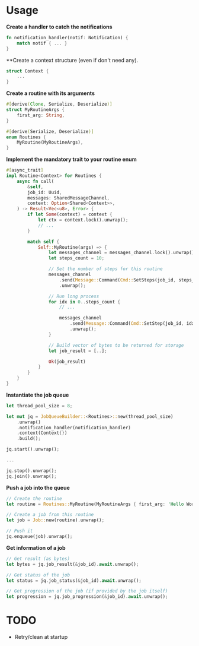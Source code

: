 # Usage

**Create a handler to catch the notifications**

```rust
fn notification_handler(notif: Notification) {
    match notif { ... }
}
```

**Create a context structure (even if don't need any).

```rust
struct Context {
    ...
}
```

**Create a routine with its arguments**

```rust
#[derive(Clone, Serialize, Deserialize)]
struct MyRoutineArgs {
    first_arg: String,
}

#[derive(Serialize, Deserialize)]
enum Routines {
    MyRoutine(MyRoutineArgs),
}
```

**Implement the mandatory trait to your routine enum**

```rust
#[async_trait]
impl Routine<Context> for Routines {
    async fn call(
        &self,
        job_id: Uuid,
        messages: SharedMessageChannel,
        context: Option<Shared<Context>>,
    ) -> Result<Vec<u8>, Error> {
        if let Some(context) = context {
            let ctx = context.lock().unwrap();
            // ...
        }

        match self {
            Self::MyRoutine(args) => {
                let messages_channel = messages_channel.lock().unwrap();
                let steps_count = 10;

                // Set the number of steps for this routine
                messages_channel
                    .send(Message::Command(Cmd::SetSteps(job_id, steps_count)))
                    .unwrap();

                // Run long process
                for idx in 0..steps_count {
                    // ...

                    messages_channel
                        .send(Message::Command(Cmd::SetStep(job_id, idx)))
                        .unwrap();
                }

                // Build vector of bytes to be returned for storage
                let job_result = [..];

                Ok(job_result)
            }
        }
    }
}
```

**Instantiate the job queue**

```rust
let thread_pool_size = 8;

let mut jq = JobQueueBuilder::<Routines>::new(thread_pool_size)
    .unwrap()
    .notification_handler(notification_handler)
    .context(Context{})
    .build();

jq.start().unwrap();

...

jq.stop().unwrap();
jq.join().unwrap();
```

**Push a job into the queue**

```rust
// Create the routine
let routine = Routines::MyRoutine(MyRoutineArgs { first_arg: 'Hello World'.to_string() });

// Create a job from this routine
let job = Job::new(routine).unwrap();

// Push it
jq.enqueue(job).unwrap();
```

**Get information of a job**

```rust
// Get result (as bytes)
let bytes = jq.job_result(&job_id).await.unwrap();

// Get status of the job
let status = jq.job_status(&job_id).await.unwrap();

// Get progression of the job (if provided by the job itself)
let progression = jq.job_progression(&job_id).await.unwrap();
```

# TODO

- Retry/clean at startup
